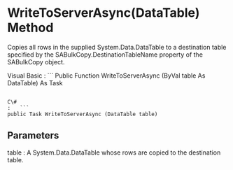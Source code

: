 <!-- loio81dde64d6ce21014a052c1863c8c7823 -->

# WriteToServerAsync\(DataTable\) Method

Copies all rows in the supplied System.Data.DataTable to a destination table specified by the SABulkCopy.DestinationTableName property of the SABulkCopy object.



Visual Basic
:   ```
Public Function WriteToServerAsync (ByVal table As DataTable) As Task
```

C\#
:   ```
public Task WriteToServerAsync (DataTable table)
```



## Parameters

table
:   A System.Data.DataTable whose rows are copied to the destination table.

